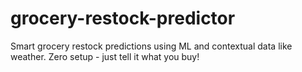 # grocery-restock-predictor
Smart grocery restock predictions using ML and contextual data like weather. Zero setup - just tell it what you buy!
